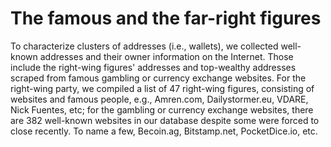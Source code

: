 # The famous and the far-right figures

To characterize clusters of addresses (i.e., wallets), we collected well-known addresses and their owner information on the Internet. Those include the right-wing figures' addresses and top-wealthy addresses scraped from famous gambling or currency exchange websites. For the right-wing party, we compiled a list of 47 right-wing figures, consisting of websites and famous people, e.g., Amren.com, Dailystormer.eu, VDARE, Nick Fuentes, etc; for the gambling or currency exchange websites, there are 382 well-known websites in our database despite some were forced to close recently. To name a few, Becoin.ag, Bitstamp.net, PocketDice.io, etc.
